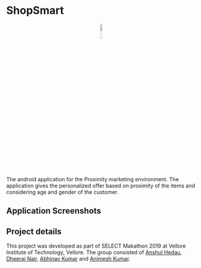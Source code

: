 # ShopSmart

<p align = "center"><img src="Pictures/App Logo.png" width = 10%"></img></p>
  
The android application for the Proximity marketing environment. The application gives the personalized offer based on proximity of the items and considering age and gender of the customer.

## Application Screenshots

## Project details
This project was developed as part of SELECT Makathon 2019 at Vellore Institute of Technology, Vellore. The group consisted of [Anshul Hedau](https://www.linkedin.com/in/anshul-hedau), [Dheeraj Nair](https://www.linkedin.com/in/dheeraj1998), [Abhinav Kumar](https://www.linkedin.com/in/abhinavkrs) and [Animesh Kumar](https://www.linkedin.com/in/animesh-kumar-130a6a109).
